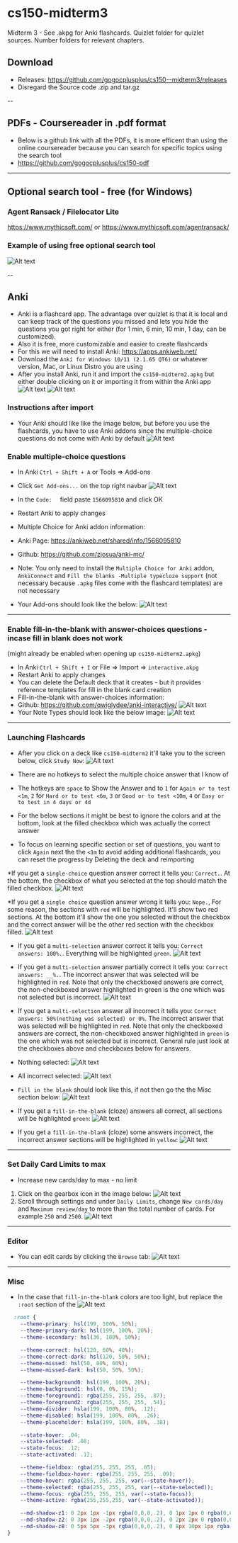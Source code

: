 # cs150-midterm3
Midterm 3 -  See .akpg for Anki flashcards. Quizlet folder for quizlet sources. Number folders for relevant chapters.

## Download
<!-- WIP -->
<!-- * Using git: `git clone https://github.com/gogocplusplus/cs150-midterm2.git`
* Using google drive: https://drive.google.com/drive/folders/1HR7O-9s13dyQ0NqVU3SldeKe4lMUQdVB?usp=drive_link -->
* Releases: https://github.com/gogocplusplus/cs150--midterm3/releases
* Disregard the Source code .zip and tar.gz

--

## PDFs - Coursereader in .pdf format
* Below is a github link with all the PDFs, it is more efficent than using the online coursereader because you can search for specific topics using the search tool
* https://github.com/gogocplusplus/cs150-pdf

---

## Optional search tool - free (for Windows)
### Agent Ransack / Filelocator Lite
https://www.mythicsoft.com/
or
https://www.mythicsoft.com/agentransack/

### Example of using free optional search tool
![Alt text](images/OptionalSearch.png)

--

## Anki
* Anki is a flashcard app. The advantage over quizlet is that it is local and can keep track of the questions you missed and lets you hide the questions you got right for either (for 1 min, 6 min, 10 min, 1 day, can be customized).
* Also it is free, more customizable and easier to create flashcards
* For this we will need to install Anki: https://apps.ankiweb.net/
* Download the `Anki for Windows 10/11 (2.1.65 QT6)` or whatever version, Mac, or Linux Distro you are using
* After you install Anki, run it and import the `cs150-midterm2.apkg` but either double clicking on it or importing it from within the Anki app
![Alt text](images/AnkiImport1.png)
![Alt text](images/AnkiImport2.png)

### Instructions after import
* Your Anki should like like the image below, but before you use the flashcards, you have to use Anki addons since the multiple-choice questions do not come with Anki by default
![Alt text](images/AnkiImportSuccesful.png)

### Enable multiple-choice questions
* In Anki `Ctrl + Shift + A` or Tools => Add-ons
* Click `Get Add-ons...` on the top right navbar
![Alt text](images/AnkiInstallAddons1.png)

* In the `Code:  ` field paste `1566095810` and click OK
* Restart Anki to apply changes
* Multiple Choice for Anki addon information:
* Anki Page: https://ankiweb.net/shared/info/1566095810
* Github: https://github.com/zjosua/anki-mc/
* Note: You only need to install the `Multiple Choice for Anki` addon, `AnkiConnect` and `Fill the blanks -Multiple typecloze support` (not necessary because `.apkg` files come with the flashcard templates) are not necessary

* Your Add-ons should look like the below:
![Alt text](images/AnkiInstallAddons2.png)

---

### Enable fill-in-the-blank with answer-choices questions - incase fill in blank does not work
(might already be enabled when opening up `cs150-midterm2.apkg`)
* In Anki `Ctrl + Shift + I` or File => Import => `interactive.akpg`
* Restart Anki to apply changes
* You can delete the Default deck that it creates - but it provides reference templates for fill in the blank card creation
* Fill-in-the-blank with answer-choices information:
* Github: https://github.com/qwiglydee/anki-interactive/
![Alt text](images/AnkiImportInteractive1.png)
* Your Note Types should look like the below image:
![Alt text](images/AnkiImportInteractive2.png)

---

### Launching Flashcards
* After you click on a deck like `cs150-midterm2` it'll take you to the screen below, click `Study Now`:
![Alt text](images/AnkiFlashcard1.png)

* There are no hotkeys to select the multiple choice answer that I know of
* The hotkeys are `space` to Show the Answer and to `1` for `Again or to test <1m`, `2` for `Hard or to test <6m`, `3` or `Good or to test <10m`, `4` or `Easy or to test in 4 days or 4d`

* For the below sections it might be best to ignore the colors and at the bottom, look at the filled checkbox which was actually the correct answer

* To focus on learning specific section or set of questions, you want to click `Again` next the the `<1m` to avoid adding additional flashcards, you can reset the progress by Deleting the deck and reimporting 

*If you get a `single-choice` question answer correct it tells you: `Correct.`. At the bottom, the checkbox of what you selected at the top should match the filled checkbox.
![Alt text](images/AnkiFlashcardsCorrect.png)

*If you get a `single choice` question answer wrong it tells you: `Nope.`, For some reason, the sections with `red` will be highlighted. It'll show two red sections. At the bottom it'll show the one you selected without the checkbox and the correct answer will be the other red section with the checkbox filled.
![Alt text](images/AnkiFlashcardsMissed.png)

* If you get a `multi-selection` answer correct it tells you: `Correct answers: 100%.`. Everything will be highlighted `green`.
![Alt text](images/AnkiFlashcardsCorrectMultiSelection.png)

* If you get a `multi-selection` answer partially correct it tells you: `Correct answers: __%.`. The incorrect answer that was selected will be highlighted in `red`. Note that only the checkboxed answers are correct, the non-checkboxed answer highlighted in green is the one which was not selected but is incorrect.
![Alt text](images/AnkiFlashcardsPartialCorrectMultiSelection.png)

* If you get a `multi-selection` answer all incorrect it tells you: `Correct answers: 50%(nothing was selected) or 0%`. The incorrect answer that was selected will be highlighted in `red`. Note that only the checkboxed answers are correct, the non-checkboxed answer highlighted in `green` is the one which was not selected but is incorrect. General rule just look at the checkboxes above and checkboxes below for answers.
* Nothing selected:
![Alt text](images/AnkiFlashcardsNothingMultiSelection.png)
* All incorrect selected:
![Alt text](images/AnkiFlashcardsAllIncorrectMultiSelection.png)


* `Fill in the blank` should look like this, if not then go the the Misc section below:
![Alt text](images/AnkiFlashcardsCloze.png)

* If you get a `fill-in-the-blank` (cloze) answers all correct, all sections will be highlighted `green`:
![Alt text](images/AnkiFlashcardsClozeCorrect.png)

* If you get a `fill-in-the-blank` (cloze) some answers incorrect, the incorrect answer sections will be highlighted in `yellow`:
![Alt text](images/AnkiFlashcardsClozeIncorrect.png)

---

### Set Daily Card Limits to max
* Increase new cards/day to max - no limit
1. Click on the gearbox icon in the image below:
![Alt text](images/AnkiSetting1.png)
2. Scroll through settings and under `Daily Limits`, change `New cards/day` and `Maximum review/day` to more than the total number of cards. For example `250` and `2500`.
![Alt text](images/AnkiSetting2.png)

---

### Editor
* You can edit cards by clicking the `Browse` tab:
![Alt text](images/AnkiEditor.png)

---

### Misc
* In the case that `fill-in-the-blank` colors are too light, but replace the `:root` section of the 
![Alt text](images/AnkiMisc.png)

```css
  :root {
    --theme-primary: hsl(199, 100%, 50%);
    --theme-primary-dark: hsl(199, 100%, 20%);
    --theme-secondary: hsl(36, 100%, 50%);

    --theme-correct: hsl(120, 60%, 40%);
    --theme-correct-dark: hsl(120, 50%, 50%);
    --theme-missed: hsl(50, 80%, 60%);
    --theme-missed-dark: hsl(50, 50%, 50%);

    --theme-background0: hsl(199, 100%, 20%);
    --theme-background1: hsl(0, 0%, 15%);
    --theme-foreground1: rgba(255, 255, 255, .87);
    --theme-foreground2: rgba(255, 255, 255, .54);
    --theme-divider: hsla(199, 100%, 80%, .12);
    --theme-disabled: hsla(199, 100%, 80%, .26);
    --theme-placeholder: hsla(199, 100%, 80%, .38);

    --state-hover: .04;
    --state-selected: .08;
    --state-focus: .12;
    --state-activated: .12;

    --theme-fieldbox: rgba(255, 255, 255, .05);
    --theme-fieldbox-hover: rgba(255, 255, 255, .09);
    --theme-hover: rgba(255, 255, 255, var(--state-hover));
    --theme-selected: rgba(255, 255, 255, var(--state-selected));
    --theme-focus: rgba(255, 255, 255, var(--state-focus));
    --theme-active: rgba(255,255,255, var(--state-activated));

    --md-shadow-z1: 0 2px 1px -1px rgba(0,0,0,.2), 0 1px 1px 0 rgba(0,0,0,.14), 0 1px 3px 0 rgba(0,0,0,.12);
    --md-shadow-z2: 0 3px 1px -2px rgba(0,0,0,.2), 0 2px 2px 0 rgba(0,0,0,.14), 0 1px 5px 0 rgba(0,0,0,.12);
    --md-shadow-z8: 0 5px 5px -3px rgba(0,0,0,.2), 0 8px 10px 1px rgba(0,0,0,.14), 0 3px 14px 2px rgba(0,0,0,.12);
}
```